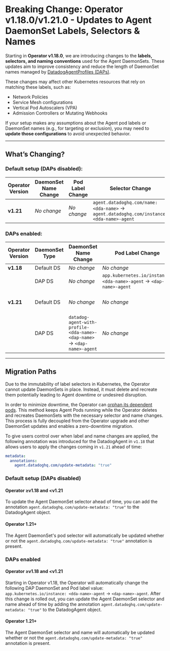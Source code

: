 # Breaking Change: Operator v1.18.0/v1.21.0 - Updates to Agent DaemonSet Labels, Selectors & Names

Starting in **Operator v1.18.0**, we are introducing changes to the **labels, selectors, and naming conventions** used for the Agent DaemonSets. These updates aim to improve consistency and reduce the length of DaemonSet names managed by [DatadogAgentProfiles (DAPs)][1].

These changes may affect other Kubernetes resources that rely on matching these labels, such as:

- Network Policies
- Service Mesh configurations
- Vertical Pod Autoscalers (VPA)
- Admission Controllers or Mutating Webhooks

If your setup makes any assumptions about the Agent pod labels or DaemonSet names (e.g., for targeting or exclusion), you may need to **update those configurations** to avoid unexpected behavior.

---

## What’s Changing?

### Default setup (DAPs disabled):
| Operator Version | DaemonSet Name Change | Pod Label Change | Selector Change |
|------------------|-----------------------|------------------|-----------------|
| **v1.21**        | _No change_           | _No change_      | `agent.datadoghq.com/name: <dda-name>` → `agent.datadoghq.com/instance: <dda-name>-agent` |


### DAPs enabled:
| Operator Version | DaemonSet Type | DaemonSet Name Change | Pod Label Change | Selector Change |
|------------------|----------------|-----------------------|------------------|-----------------|
| **v1.18**        | Default DS     | _No change_           | _No change_      | _No change_     |
|                  | DAP DS         | _No change_           | `app.kubernetes.io/instance: <dda-name>-agent` → `<dap-name>-agent` | _No change_ |
| **v1.21**        | Default DS     | _No change_           | _No change_      | `agent.datadoghq.com/name: <dda-name>` → `agent.datadoghq.com/instance: <dda-name>-agent` |
|                  | DAP DS         | `datadog-agent-with-profile-<dda-name>-<dap-name>` → `<dap-name>-agent` | _No change_       | `agent.datadoghq.com/name: <dda-name>` → `agent.datadoghq.com/instance: <dap-name>-agent` |

---

## Migration Paths

Due to the immutability of label selectors in Kubernetes, the Operator cannot update DaemonSets in place. Instead, it must delete and recreate them potentially leading to Agent downtime or undesired disruption.

In order to minimize downtime, the Operator can [orphan its dependent pods](2). This method keeps Agent Pods running while the Operator deletes and recreates DaemonSets with the necessary selector and name changes. This process is fully decoupled from the Operator upgrade and other DaemonSet updates and enables a zero-downtime migration.

To give users control over when label and name changes are applied, the following annotation was introduced for the DatadogAgent in `v1.18` that allows users to apply the changes coming in `v1.21` ahead of time:
   ```yaml
   metadata:
     annotations:
       agent.datadoghq.com/update-metadata: "true"
   ```

### Default setup (DAPs disabled)

#### Operator ≥v1.18 and <v1.21

To update the Agent DaemonSet selector ahead of time, you can add the annotation `agent.datadoghq.com/update-metadata: "true"` to the DatadogAgent object.

#### Operator 1.21+

The Agent DaemonSet's pod selector will automatically be updated whether or not the `agent.datadoghq.com/update-metadata: "true"` annotation is present.

### DAPs enabled

#### Operator ≥v1.18 and <v1.21

Starting in Operator v1.18, the Operator will automatically change the following DAP DaemonSet and Pod label value: `app.kubernetes.io/instance: <dda-name>-agent` → `<dap-name>-agent`. After this change is rolled out, you can update the Agent DaemonSet selector and name ahead of time by adding the annotation `agent.datadoghq.com/update-metadata: "true"` to the DatadogAgent object.

#### Operator 1.21+

The Agent DaemonSet selector and name will automatically be updated whether or not the `agent.datadoghq.com/update-metadata: "true"` annotation is present.


[1]: https://github.com/DataDog/datadog-operator/blob/main/docs/datadog_agent_profiles.md
[2]: https://kubernetes.io/docs/tasks/administer-cluster/use-cascading-deletion/#set-orphan-deletion-policy
